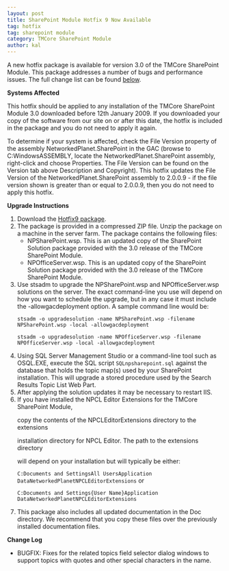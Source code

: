 ```yaml
---
layout: post
title: SharePoint Module Hotfix 9 Now Available
tag: hotfix
tag: sharepoint module
category: TMCore SharePoint Module
author: kal
---
```

A new hotfix package is available for version 3.0 of the TMCore SharePoint Module. This package addresses a number of bugs and performance issues. The full change list can be found <a href="#changelog">below</a>.

<strong>Systems Affected</strong>

This hotfix should be applied to any installation of the TMCore SharePoint Module 3.0 downloaded before 12th January 2009. If you downloaded your copy of the software from our site on or after this date, the hotfix is included in the package and you do not need to apply it again.

To determine if your system is affected, check the File Version property of the assembly NetworkedPlanet.SharePoint in the GAC (browse to C:WindowsASSEMBLY, locate the NetworkedPlanet.SharePoint assembly, right-click and choose Properties. The File Version can be found on the Version tab above Description and Copyright). This hotfix updates the File Version of the NetworkedPlanet.SharePoint assembly to 2.0.0.9 - if the file version shown is greater than or equal to 2.0.0.9, then you do not need to apply this hotfix.

<div id="instructions">

<strong>Upgrade Instructions</strong>

<ol>

<li>Download the <a href="http://www.networkedplanet.com/download/spmodule/NetworkedPlanet.SharePoint.3.0.Hotfix9.zip">Hotfix9 package</a>.</li>

<li>The package is provided in a compressed ZIP file. Unzip the package on a machine in the server farm. The package contains the following files:

<ul>

<li>NPSharePoint.wsp. This is an updated copy of the SharePoint Solution package provided with the 3.0 release of the TMCore SharePoint Module.</li>

<li>NPOfficeServer.wsp. This is an updated copy of the SharePoint Solution package provided with the 3.0 release of the TMCore SharePoint Module.</li>

</ul>

<li>Use stsadm to upgrade the NPSharePoint.wsp and NPOfficeServer.wsp solutions on the server. The exact command-line you use will depend on how you want to schedule the upgrade, but in any case it must include the -allowgacdeployment option. A sample command line would be:<br/>

<code>stsadm -o upgradesolution -name NPSharePoint.wsp -filename NPSharePoint.wsp -local -allowgacdeployment</code><br/>

<code>stsadm -o upgradesolution -name NPOfficeServer.wsp -filename NPOfficeServer.wsp -local -allowgacdeployment</code><br/>

</li>

<li>Using SQL Server Management Studio or a command-line tool such as OSQL.EXE, execute the SQL script <code>SQLnpsharepoint.sql</code> against the database that holds the topic map(s) used by your SharePoint installation. This will upgrade a stored procedure used by the Search Results Topic List Web Part.</li>

<li>After applying the solution updates it may be necessary to restart IIS.</li>

<li>If you have installed the NPCL Editor Extensions for the TMCore SharePoint Module,

copy the contents of the NPCLEditorExtensions directory to the extensions

installation directory for NPCL Editor. The path to the extensions directory

will depend on your installation but will typically be either:

<code>C:Documents and SettingsAll UsersApplication DataNetworkedPlanetNPCLEditorExtensions</code> or

<code>C:Documents and Settings{User Name}Application DataNetworkedPlanetNPCLEditorExtensions</code>

</li>

<li>This package also includes all updated documentation in the Doc directory. We recommend that you copy these files over the previously installed documentation files.</li>

</ol>

</div>

<div id="changelog">

<strong>Change Log</strong>

<ul>

<li>BUGFIX: Fixes for the related topics field selector dialog windows to support topics with quotes and other special characters in the name.

</li>

</ul>

</div>

